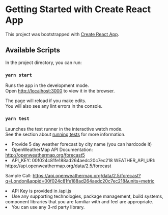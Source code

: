 # Getting Started with Create React App

This project was bootstrapped with [Create React App](https://github.com/facebook/create-react-app).

## Available Scripts

In the project directory, you can run:

### `yarn start`

Runs the app in the development mode.\
Open [http://localhost:3000](http://localhost:3000) to view it in the browser.

The page will reload if you make edits.\
You will also see any lint errors in the console.

### `yarn test`

Launches the test runner in the interactive watch mode.\
See the section about [running tests](https://facebook.github.io/create-react-app/docs/running-tests) for more information.

<li>Provide 5 day weather forecast by city name (you can hardcode it) </li>
<li>OpenWeatherMap API Documentation: <a rel="noreferrer" href="http://openweathermap.org/forecast5" target="_blank">http://openweathermap.org/forecast5</a> </li>
<li>
  API_KEY: 00f024c81fe188ad264aedc20c7ec218
  WEATHER_API_URI: https://api.openweathermap.org/data/2.5/forecast

  Sample Call:
  https://api.openweathermap.org/data/2.5/forecast?q=London&appid=00f024c81fe188ad264aedc20c7ec218&units=metric
</li>
<li>API Key is provided in /api.js</li>
<li>Use any supporting technologies, package management, build systems, component libraries that you are familiar with and feel are appropriate.</li>
<li>You can use any 3-rd party library.</li>
